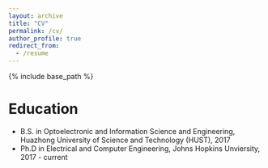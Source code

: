 ```yaml
---
layout: archive
title: "CV"
permalink: /cv/
author_profile: true
redirect_from:
  - /resume
---
```


{% include base_path %}

Education
======
* B.S. in Optoelectronic and Information Science and Engineering, Huazhong University of Science and Technology (HUST), 2017
* Ph.D in Electrical and Computer Engineering, Johns Hopkins Unviersity, 2017 - current


